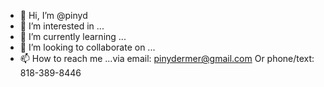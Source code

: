 - 👋 Hi, I’m @pinyd
- 👀 I’m interested in ...
- 🌱 I’m currently learning ...
- 💞️ I’m looking to collaborate on ...
- 📫 How to reach me ...via email: pinydermer@gmail.com
Or phone/text: 818-389-8446

<!---
pinyd/pinyd is a ✨ special ✨ repository because its `README.md` (this file) appears on your GitHub profile.
You can click the Preview link to take a look at your changes.
--->
